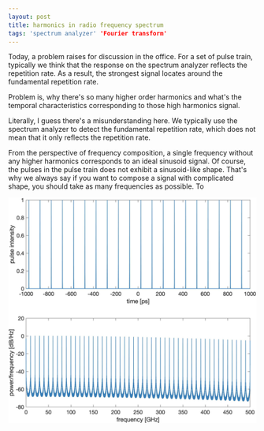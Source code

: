 ```yaml
---
layout: post
title: harmonics in radio frequency spectrum
tags: 'spectrum analyzer' 'Fourier transform'
---
```


Today, a problem raises for discussion in the office. For a set of pulse train, typically we think that the response on the spectrum analyzer reflects the repetition rate. As a result, the strongest signal locates around the fundamental repetition rate.

Problem is, why there's so many higher order harmonics and what's the temporal characteristics corresponding to those high harmonics signal.

Literally, I guess there's a misunderstanding here. We typically use the spectrum analyzer to detect the fundamental repetition rate, which does not mean that it only reflects the repetition rate.

From the perspective of frequency composition, a single frequency without any higher harmonics corresponds to an ideal sinusoid signal. Of course, the pulses in the pulse train does not exhibit a sinusoid-like shape. That's why we always say if you want to compose a signal with complicated shape, you should take as many frequencies as possible. To 


![image](/img/spectrumAnalyzer.jpg)

